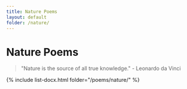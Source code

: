 ```yaml
---
title: Nature Poems
layout: default
folder: /nature/
---
```


# Nature Poems

> "Nature is the source of all true knowledge." - Leonardo da Vinci

{% include list-docx.html folder="/poems/nature/" %}
